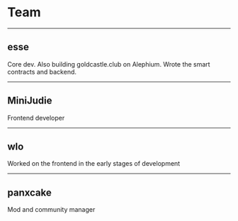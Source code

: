 # Team

---
## esse
Core dev. Also building goldcastle.club on Alephium. Wrote the smart contracts and backend.

---

## MiniJudie
Frontend developer

---

## wlo
Worked on the frontend in the early stages of development

---

## panxcake
Mod and community manager
